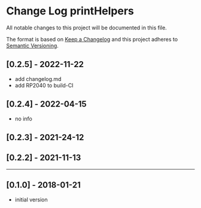 # Change Log printHelpers

All notable changes to this project will be documented in this file.

The format is based on [Keep a Changelog](http://keepachangelog.com/)
and this project adheres to [Semantic Versioning](http://semver.org/).


## [0.2.5] - 2022-11-22
- add changelog.md
- add RP2040 to build-CI


## [0.2.4] - 2022-04-15
- no info

## [0.2.3] - 2021-24-12


## [0.2.2] - 2021-11-13

----

## [0.1.0] -  2018-01-21
- initial version


